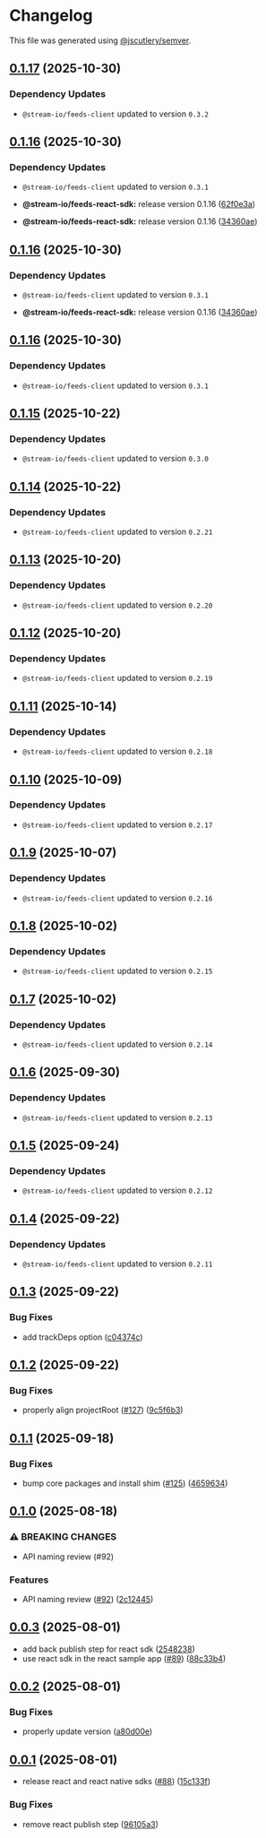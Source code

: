 # Changelog

This file was generated using [@jscutlery/semver](https://github.com/jscutlery/semver).

## [0.1.17](https://github.com/GetStream/stream-feeds-js/compare/@stream-io/feeds-react-sdk-0.1.16...@stream-io/feeds-react-sdk-0.1.17) (2025-10-30)

### Dependency Updates

* `@stream-io/feeds-client` updated to version `0.3.2`
## [0.1.16](https://github.com/GetStream/stream-feeds-js/compare/@stream-io/feeds-react-sdk-0.1.15...@stream-io/feeds-react-sdk-0.1.16) (2025-10-30)

### Dependency Updates

* `@stream-io/feeds-client` updated to version `0.3.1`

* **@stream-io/feeds-react-sdk:** release version 0.1.16 ([62f0e3a](https://github.com/GetStream/stream-feeds-js/commit/62f0e3afd17841126e1e90424658b3e30e9b7279))
* **@stream-io/feeds-react-sdk:** release version 0.1.16 ([34360ae](https://github.com/GetStream/stream-feeds-js/commit/34360ae0328b66888080fc93cb30e00e38629c03))

## [0.1.16](https://github.com/GetStream/stream-feeds-js/compare/@stream-io/feeds-react-sdk-0.1.15...@stream-io/feeds-react-sdk-0.1.16) (2025-10-30)

### Dependency Updates

* `@stream-io/feeds-client` updated to version `0.3.1`

* **@stream-io/feeds-react-sdk:** release version 0.1.16 ([34360ae](https://github.com/GetStream/stream-feeds-js/commit/34360ae0328b66888080fc93cb30e00e38629c03))

## [0.1.16](https://github.com/GetStream/stream-feeds-js/compare/@stream-io/feeds-react-sdk-0.1.15...@stream-io/feeds-react-sdk-0.1.16) (2025-10-30)

### Dependency Updates

* `@stream-io/feeds-client` updated to version `0.3.1`
## [0.1.15](https://github.com/GetStream/stream-feeds-js/compare/@stream-io/feeds-react-sdk-0.1.14...@stream-io/feeds-react-sdk-0.1.15) (2025-10-22)

### Dependency Updates

* `@stream-io/feeds-client` updated to version `0.3.0`
## [0.1.14](https://github.com/GetStream/stream-feeds-js/compare/@stream-io/feeds-react-sdk-0.1.13...@stream-io/feeds-react-sdk-0.1.14) (2025-10-22)

### Dependency Updates

* `@stream-io/feeds-client` updated to version `0.2.21`
## [0.1.13](https://github.com/GetStream/stream-feeds-js/compare/@stream-io/feeds-react-sdk-0.1.12...@stream-io/feeds-react-sdk-0.1.13) (2025-10-20)

### Dependency Updates

* `@stream-io/feeds-client` updated to version `0.2.20`
## [0.1.12](https://github.com/GetStream/stream-feeds-js/compare/@stream-io/feeds-react-sdk-0.1.11...@stream-io/feeds-react-sdk-0.1.12) (2025-10-20)

### Dependency Updates

* `@stream-io/feeds-client` updated to version `0.2.19`
## [0.1.11](https://github.com/GetStream/stream-feeds-js/compare/@stream-io/feeds-react-sdk-0.1.10...@stream-io/feeds-react-sdk-0.1.11) (2025-10-14)

### Dependency Updates

* `@stream-io/feeds-client` updated to version `0.2.18`
## [0.1.10](https://github.com/GetStream/stream-feeds-js/compare/@stream-io/feeds-react-sdk-0.1.9...@stream-io/feeds-react-sdk-0.1.10) (2025-10-09)

### Dependency Updates

* `@stream-io/feeds-client` updated to version `0.2.17`
## [0.1.9](https://github.com/GetStream/stream-feeds-js/compare/@stream-io/feeds-react-sdk-0.1.8...@stream-io/feeds-react-sdk-0.1.9) (2025-10-07)

### Dependency Updates

* `@stream-io/feeds-client` updated to version `0.2.16`
## [0.1.8](https://github.com/GetStream/stream-feeds-js/compare/@stream-io/feeds-react-sdk-0.1.7...@stream-io/feeds-react-sdk-0.1.8) (2025-10-02)

### Dependency Updates

* `@stream-io/feeds-client` updated to version `0.2.15`
## [0.1.7](https://github.com/GetStream/stream-feeds-js/compare/@stream-io/feeds-react-sdk-0.1.6...@stream-io/feeds-react-sdk-0.1.7) (2025-10-02)

### Dependency Updates

* `@stream-io/feeds-client` updated to version `0.2.14`
## [0.1.6](https://github.com/GetStream/stream-feeds-js/compare/@stream-io/feeds-react-sdk-0.1.5...@stream-io/feeds-react-sdk-0.1.6) (2025-09-30)

### Dependency Updates

* `@stream-io/feeds-client` updated to version `0.2.13`
## [0.1.5](https://github.com/GetStream/stream-feeds-js/compare/@stream-io/feeds-react-sdk-0.1.4...@stream-io/feeds-react-sdk-0.1.5) (2025-09-24)

### Dependency Updates

* `@stream-io/feeds-client` updated to version `0.2.12`
## [0.1.4](https://github.com/GetStream/stream-feeds-js/compare/@stream-io/feeds-react-sdk-0.1.3...@stream-io/feeds-react-sdk-0.1.4) (2025-09-22)

### Dependency Updates

* `@stream-io/feeds-client` updated to version `0.2.11`
## [0.1.3](https://github.com/GetStream/stream-feeds-js/compare/@stream-io/feeds-react-sdk-0.1.2...@stream-io/feeds-react-sdk-0.1.3) (2025-09-22)


### Bug Fixes

* add trackDeps option ([c04374c](https://github.com/GetStream/stream-feeds-js/commit/c04374c5faa104b8981fff632590a17f734e12f9))

## [0.1.2](https://github.com/GetStream/stream-feeds-js/compare/@stream-io/feeds-react-sdk-0.1.1...@stream-io/feeds-react-sdk-0.1.2) (2025-09-22)


### Bug Fixes

* properly align projectRoot ([#127](https://github.com/GetStream/stream-feeds-js/issues/127)) ([9c5f6b3](https://github.com/GetStream/stream-feeds-js/commit/9c5f6b32930f1263fa61d49086f6ae95ecb49a36))

## [0.1.1](https://github.com/GetStream/stream-feeds-js/compare/@stream-io/feeds-react-sdk-0.1.0...@stream-io/feeds-react-sdk-0.1.1) (2025-09-18)


### Bug Fixes

* bump core packages and install shim ([#125](https://github.com/GetStream/stream-feeds-js/issues/125)) ([4659634](https://github.com/GetStream/stream-feeds-js/commit/4659634a49cd8dc6c0a04d9199e7eb3ea4e32d19))

## [0.1.0](https://github.com/GetStream/stream-feeds-js/compare/@stream-io/feeds-react-sdk-0.0.3...@stream-io/feeds-react-sdk-0.1.0) (2025-08-18)


### ⚠ BREAKING CHANGES

* API naming review (#92)

### Features

* API naming review ([#92](https://github.com/GetStream/stream-feeds-js/issues/92)) ([2c12445](https://github.com/GetStream/stream-feeds-js/commit/2c124451a098e739e7dd803a3ca7923dacd07db3))

## [0.0.3](https://github.com/GetStream/stream-feeds-js/compare/@stream-io/feeds-react-sdk-0.0.2...@stream-io/feeds-react-sdk-0.0.3) (2025-08-01)


* add back publish step for react sdk ([2548238](https://github.com/GetStream/stream-feeds-js/commit/2548238e57cc9ddc5b9eac8e456669e777cad7fa))
* use react sdk in the react sample app ([#89](https://github.com/GetStream/stream-feeds-js/issues/89)) ([88c33b4](https://github.com/GetStream/stream-feeds-js/commit/88c33b46028a0c3634a9f8d3a0e2ae2fdfcfeeea))

## [0.0.2](https://github.com/GetStream/stream-feeds-js/compare/@stream-io/feeds-react-sdk-0.0.1...@stream-io/feeds-react-sdk-0.0.2) (2025-08-01)


### Bug Fixes

* properly update version ([a80d00e](https://github.com/GetStream/stream-feeds-js/commit/a80d00e64d01a023344ef3709d28956057feb3af))

## [0.0.1](https://github.com/GetStream/stream-feeds-js/compare/@stream-io/feeds-react-sdk-0.0.0...@stream-io/feeds-react-sdk-0.0.1) (2025-08-01)


* release react and react native sdks ([#88](https://github.com/GetStream/stream-feeds-js/issues/88)) ([15c133f](https://github.com/GetStream/stream-feeds-js/commit/15c133f3d62a46fed00fdf7635805516699350a0))


### Bug Fixes

* remove react publish step ([96105a3](https://github.com/GetStream/stream-feeds-js/commit/96105a36cba9932c4cf059cc8b5d77b766c05971))

